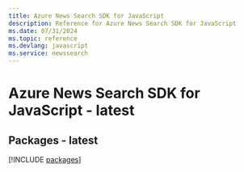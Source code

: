 ```yaml
---
title: Azure News Search SDK for JavaScript
description: Reference for Azure News Search SDK for JavaScript
ms.date: 07/31/2024
ms.topic: reference
ms.devlang: javascript
ms.service: newssearch
---
```

# Azure News Search SDK for JavaScript - latest
## Packages - latest
[!INCLUDE [packages](news-search-index.md)]